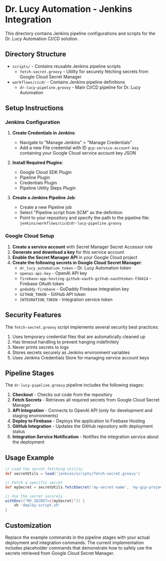 # Dr. Lucy Automation - Jenkins Integration

This directory contains Jenkins pipeline configurations and scripts for the Dr. Lucy Automation CI/CD solution.

## Directory Structure

- `scripts/` - Contains reusable Jenkins pipeline scripts
    - `fetch-secret.groovy` - Utility for securely fetching secrets from Google Cloud Secret Manager
- `workflows/cicd/` - Contains Jenkins pipeline definitions
    - `dr-lucy-pipeline.groovy` - Main CI/CD pipeline for Dr. Lucy Automation

## Setup Instructions

### Jenkins Configuration

1. **Create Credentials in Jenkins**:
   - Navigate to "Manage Jenkins" > "Manage Credentials"
   - Add a new File credential with ID `gcp-service-account-key` containing your Google Cloud service account key JSON

2. **Install Required Plugins**:
   - Google Cloud SDK Plugin
   - Pipeline Plugin
   - Credentials Plugin
   - Pipeline Utility Steps Plugin

3. **Create a Jenkins Pipeline Job**:
   - Create a new Pipeline job
   - Select "Pipeline script from SCM" as the definition
   - Point to your repository and specify the path to the pipeline file: `jenkins/workflows/cicd/dr-lucy-pipeline.groovy`

### Google Cloud Setup

1. **Create a service account** with Secret Manager Secret Accessor role
2. **Generate and download a key** for this service account
3. **Enable the Secret Manager API** in your Google Cloud project
4. **Create the following secrets in Google Cloud Secret Manager**:
   - `dr_lucy_automation_token` - Dr. Lucy Automation token
   - `openai-api-key` - OpenAI API key
   - `firebase-app-hosting-github-oauth-github-oauthtoken-f30414` - Firebase OAuth token
   - `godaddy-firebase` - GoDaddy Firebase integration key
   - `GITHUB_TOKEN` - GitHub API token
   - `INTEGRATION_TOKEN` - Integration service token

## Security Features

The `fetch-secret.groovy` script implements several security best practices:

1. Uses temporary credential files that are automatically cleaned up
2. Has timeout handling to prevent hanging indefinitely
3. Never prints secrets to logs
4. Stores secrets securely as Jenkins environment variables
5. Uses Jenkins Credentials Store for managing service account keys

## Pipeline Stages

The `dr-lucy-pipeline.groovy` pipeline includes the following stages:

1. **Checkout** - Checks out code from the repository
2. **Fetch Secrets** - Retrieves all required secrets from Google Cloud Secret Manager
3. **API Integration** - Connects to OpenAI API (only for development and staging environments)
4. **Deploy to Firebase** - Deploys the application to Firebase Hosting
5. **GitHub Integration** - Updates the GitHub repository with deployment status
6. **Integration Service Notification** - Notifies the integration service about the deployment

## Usage Example

```groovy
// Load the secret fetching utility
def secretUtils = load('jenkins/scripts/fetch-secret.groovy')

// Fetch a specific secret
def mySecret = secretUtils.fetchSecret('my-secret-name', 'my-gcp-project-id')

// Use the secret securely
withEnv(["MY_SECRET=${mySecret}"]) {
    sh 'deploy-script.sh'
}
```

## Customization

Replace the example commands in the pipeline stages with your actual deployment and integration commands. The current implementation includes placeholder commands that demonstrate how to safely use the secrets retrieved from Google Cloud Secret Manager.
